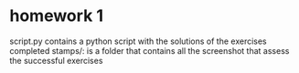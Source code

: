 # homework 1
script.py contains a python script with the solutions of the exercises completed
stamps/:  is a folder that contains all the screenshot that assess the successful exercises
